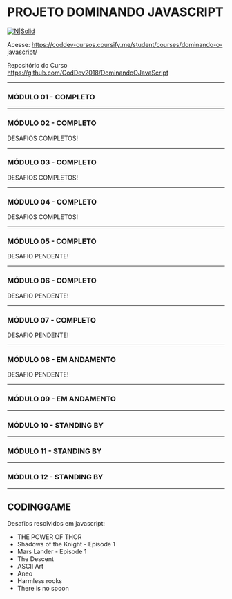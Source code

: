 # PROJETO DOMINANDO JAVASCRIPT

[![N|Solid](https://codinomedeveloper.files.wordpress.com/2018/12/logo-2-e1548064763870.png)](https://coddev.com.br/)

Acesse:
https://coddev-cursos.coursify.me/student/courses/dominando-o-javascript/

Repositório do Curso
https://github.com/CodDev2018/DominandoOJavaScript

-------------------

### MÓDULO 01 - COMPLETO

-------------------

### MÓDULO 02 - COMPLETO

DESAFIOS COMPLETOS!

-------------------

### MÓDULO 03 - COMPLETO

DESAFIOS COMPLETOS!

-------------------

### MÓDULO 04 - COMPLETO

DESAFIOS COMPLETOS!

-------------------

### MÓDULO 05 - COMPLETO

DESAFIO PENDENTE!

-------------------

### MÓDULO 06 - COMPLETO

DESAFIO PENDENTE!

-------------------

### MÓDULO 07 - COMPLETO

DESAFIO PENDENTE!

-------------------

### MÓDULO 08 - EM ANDAMENTO

DESAFIO PENDENTE!

-------------------

### MÓDULO 09 - EM ANDAMENTO

-------------------

### MÓDULO 10 - STANDING BY

-------------------

### MÓDULO 11 - STANDING BY

-------------------

### MÓDULO 12 - STANDING BY

-------------------


## CODINGGAME

Desafios resolvidos em javascript:

- THE POWER OF THOR
- Shadows of the Knight - Episode 1
- Mars Lander - Episode 1
- The Descent
- ASCII Art
- Aneo
- Harmless rooks
- There is no spoon


